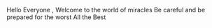 Hello Everyone , Welcome to the world of miracles
Be careful and be prepared for the worst
All the Best
